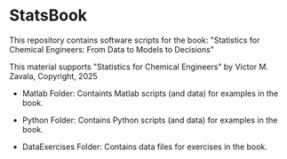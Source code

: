 # StatsBook
This repository contains software scripts for the book: "Statistics for Chemical Engineers: From Data to Models to Decisions"

This material supports "Statistics for Chemical Engineers" by Victor M. Zavala, Copyright, 2025

- Matlab Folder: Containts Matlab scripts (and data) for examples in the book.

- Python Folder: Contains Python scripts (and data) for examples in the book.

- DataExercises Folder: Contains data files for exercises in the book.
